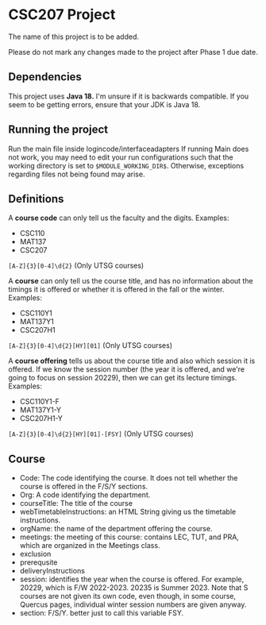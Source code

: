 # CSC207 Project

The name of this project is to be added.

Please do not mark any changes made to the
project after Phase 1 due date.


## Dependencies

This project uses **Java 18.**
I'm unsure if it is backwards compatible.
If you seem to be getting errors, ensure that your JDK is Java 18.

## Running the project

Run the main file inside logincode/interfaceadapters
If running Main does not work, you
may need to edit your run
configurations such that the
working directory is set
to `$MODULE_WORKING_DIR$`.
Otherwise, exceptions regarding files
not being found may arise.

## Definitions

A **course code** can only tell us the faculty and the digits.
Examples:

- CSC110
- MAT137
- CSC207

`[A-Z]{3}[0-4]\d{2}`
(Only UTSG courses)

A **course** can only tell us the course title,
and has no information about the timings it is offered or whether it is offered in the fall or the winter.
Examples:

- CSC110Y1
- MAT137Y1
- CSC207H1

`[A-Z]{3}[0-4]\d{2}[HY][01]`
(Only UTSG courses)

A **course offering** tells us about the course title and also which session it is offered.
If we know the session number (the year it is offered, and we're going to focus on session 20229), then we can get its lecture timings.
Examples:

- CSC110Y1-F
- MAT137Y1-Y
- CSC207H1-Y

`[A-Z]{3}[0-4]\d{2}[HY][01]-[FSY]` (Only UTSG courses)

## Course

- Code: The code identifying the course. It does not tell whether the course is offered in the F/S/Y sections.
- Org: A code identifying the department.
- courseTitle: The title of the course
- webTimetableInstructions: an HTML String giving us the timetable instructions.
- orgName: the name of the department offering the course.
- meetings: the meeting of this course: contains LEC, TUT, and PRA, which are organized in the Meetings class.
- exclusion
- prerequsite
- deliveryInstructions
- session: identifies the year when the course is offered. For example, 20229, which is F/W 2022-2023. 20235 is Summer 2023. Note that S courses are not given its own code, even though, in some course, Quercus pages, individual winter session numbers are given anyway.
- section: F/S/Y. better just to call this variable FSY.

